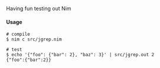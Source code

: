 Having fun testing out Nim


#### Usage
```
# compile
$ nim c src/jgrep.nim

# test
$ echo '{"foo": {"bar": 2}, "baz": 3}' | src/jgrep.out 2
{"foo":{"bar":2}}
```

